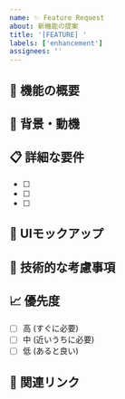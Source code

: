 ```yaml
---
name: ✨ Feature Request
about: 新機能の提案
title: '[FEATURE] '
labels: ['enhancement']
assignees: ''
---
```


## 🎯 機能の概要
<!-- 新機能について明確で簡潔な説明 -->

## 💭 背景・動機
<!-- なぜこの機能が必要かの説明 -->

## 📋 詳細な要件
<!-- 具体的な要件や仕様 -->
- [ ] 
- [ ] 
- [ ] 

## 🎨 UIモックアップ
<!-- 必要に応じてUIのモックアップやワイヤーフレーム -->

## 🔧 技術的な考慮事項
<!-- 実装に関する技術的な検討事項 -->

## 📈 優先度
- [ ] 高 (すぐに必要)
- [ ] 中 (近いうちに必要)
- [ ] 低 (あると良い)

## 🔗 関連リンク
<!-- 関連するIssue、ドキュメント、参考リンクなど -->